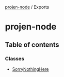 [projen-node](README.md) / Exports

# projen-node

## Table of contents

### Classes

- [SorryNothingHere](classes/SorryNothingHere.md)
